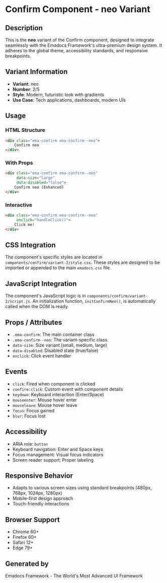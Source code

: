 # Confirm Component - neo Variant

## Description
This is the **neo** variant of the Confirm component, designed to integrate seamlessly with the Emadocs Framework's ultra-premium design system. It adheres to the global theme, accessibility standards, and responsive breakpoints.

## Variant Information
- **Variant**: neo
- **Number**: 2/5
- **Style**: Modern, futuristic look with gradients
- **Use Case**: Tech applications, dashboards, modern UIs

## Usage

### HTML Structure
```html
<div class="ema-confirm ema-confirm--neo">
    Confirm neo
</div>
```

### With Props
```html
<div class="ema-confirm ema-confirm--neo" 
     data-size="large" 
     data-disabled="false">
    Confirm neo (Enhanced)
</div>
```

### Interactive
```html
<div class="ema-confirm ema-confirm--neo" 
     onclick="handleClick()">
    Click me!
</div>
```

## CSS Integration
The component's specific styles are located in `components/confirm/variant-2/style.css`. These styles are designed to be imported or appended to the main `emadocs.css` file.

## JavaScript Integration
The component's JavaScript logic is in `components/confirm/variant-2/script.js`. An initialization function, `initConfirmNeo()`, is automatically called when the DOM is ready.

## Props / Attributes
- `.ema-confirm`: The main container class
- `.ema-confirm--neo`: The variant-specific class
- `data-size`: Size variant (small, medium, large)
- `data-disabled`: Disabled state (true/false)
- `onclick`: Click event handler

## Events
- `click`: Fired when component is clicked
- `confirm:click`: Custom event with component details
- `keydown`: Keyboard interaction (Enter/Space)
- `mouseenter`: Mouse hover enter
- `mouseleave`: Mouse hover leave
- `focus`: Focus gained
- `blur`: Focus lost

## Accessibility
- ARIA role: `button`
- Keyboard navigation: Enter and Space keys
- Focus management: Visual focus indicators
- Screen reader support: Proper labeling

## Responsive Behavior
- Adapts to various screen sizes using standard breakpoints (480px, 768px, 1024px, 1280px)
- Mobile-first design approach
- Touch-friendly interactions

## Browser Support
- Chrome 60+
- Firefox 60+
- Safari 12+
- Edge 79+

## Generated by
Emadocs Framework - The World's Most Advanced UI Framework
